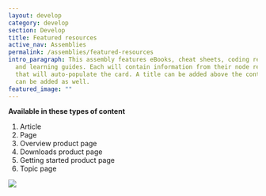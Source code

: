 ```yaml
---
layout: develop
category: develop
section: Develop
title: Featured resources
active_nav: Assemblies
permalink: /assemblies/featured-resources
intro_paragraph: This assembly features eBooks, cheat sheets, coding resources
  and learning guides. Each will contain information from their node reference
  that will auto-populate the card. A title can be added above the content. CTAs
  can be added as well.
featured_image: ""
---
```

**Available in these types of content**

1. Article
2. Page
3. Overview product page
4. Downloads product page
5. Getting started product page
6. Topic page

![](/design-manual/assets/uploads/featured-resources-example.png)